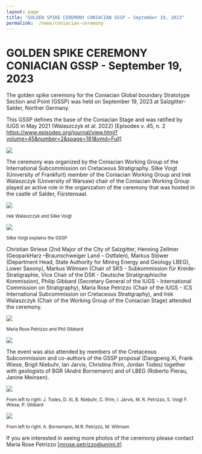 ```yaml
---
layout: page
title: "GOLDEN SPIKE CEREMONY CONIACIAN GSSP – September 19, 2023"
permalink:  /news/coniacian-ceremony
---
```

# GOLDEN SPIKE CEREMONY CONIACIAN GSSP - September 19, 2023

The golden spike ceremony for the Coniacian Global boundary Stratotype Section and Point (GSSP) was held on September 19, 2023 at Salzgitter-Salder, Norther Germany. 

This GSSP defines the base of the Coniacian Stage and was ratified by IUGS in May 2021 (Walaszczyk et al. 2022) 
[Episodes v. 45, n. 2 https://www.episodes.org/journal/view.html?volume=45&number=2&spage=181&vmd=Full] 

![](https://stratigraphy.org/subcommission-cretaceous/images/coniacianGSSPnail.jpg)

The ceremony was organized by the Coniacian Working Group of the International Subcommission on Cretaceous Stratigraphy. Silke Voigt (University of Frankfurt) member of the Coniacian Working Group and Irek Walaszczyk (University of Warsaw) chair of the Coniacian Working Group played an active role in the organization of the ceremony that was hosted in the castle of Salder, Fürstensaal. 

![](https://stratigraphy.org/subcommission-cretaceous/images/coniacian-GSSP.jpg)
<p style="font-size:smaller;">Irek Walaszczyk and Silke Voigt</p>

![](https://stratigraphy.org/subcommission-cretaceous/images/silke-panel.jpg)  
<p style="font-size:smaller;">Silke Voigt explains the GSSP</p>

Christian Striese (2nd Major of the City of Salzgitter, Henning Zellmer (GeoparkHarz –Braunschweiger Land –  Ostfalen), Markus Stöwer (Department Head, State Authority for Mining Energy and Geology LBEG), Lower Saxony), Markus Wilmsen (Chair of SKS - Subkommission für Kreide-Stratigraphie, Vice Chair of the DSK - Deutsche Stratigraphische Kommission), Philip Gibbard (Secretary General of the IUGS - International Commission on Stratigraphy), Maria Rose Petrizzo (Chair of the IUGS - ICS International Subcommission on Cretaceous Stratigraphy), and Irek Walaszczyk (Chair of the Working Group of the Coniacian Stage) attended the ceremony. 

![](https://stratigraphy.org/subcommission-cretaceous/images/coniacianGSSP2.jpg) 
<p style="font-size:smaller;">Maria Rose Petrizzo and Phil Gibbard</p>

![](https://stratigraphy.org/subcommission-cretaceous/images/coniacian-view.jpg)  

The event was also attended by members of the Cretaceous Subcommission and co-authors of the GSSP proposal (Dangpeng Xi, Frank Wiese, Brigit Niebuhr, Ian Jarvis, Christina Ifrim, Jordan Todes) together with geologists of BGR (André Bornemann) and of LBEG (Roberto Pierau, Janine Meinsen). 

![](https://stratigraphy.org/subcommission-cretaceous/images/coniacian-people.jpg)  
<p style="font-size:smaller;">From left to right: J. Todes, D. Xi, B. Niebuhr, C. Ifrim, I. Jarvis, M. R. Petrizzo, S. Voigt F. Wiese, P. Gibbard</p>

![](https://stratigraphy.org/subcommission-cretaceous/images/coniacian-3.jpg)  
<p style="font-size:smaller;">From left to right: A. Bornemann, M.R. Petrizzo, M. Wilmsen</p> 

If you are interested in seeing more photos of the ceremony please contact Maria Rose Petrizzo 
[mrose.petrizzo@unimi.it]
